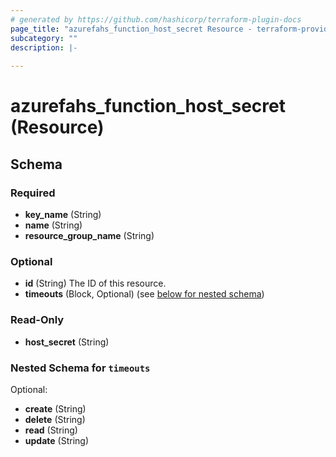 ```yaml
---
# generated by https://github.com/hashicorp/terraform-plugin-docs
page_title: "azurefahs_function_host_secret Resource - terraform-provider-azurefahs"
subcategory: ""
description: |-
  
---
```


# azurefahs_function_host_secret (Resource)





<!-- schema generated by tfplugindocs -->
## Schema

### Required

- **key_name** (String)
- **name** (String)
- **resource_group_name** (String)

### Optional

- **id** (String) The ID of this resource.
- **timeouts** (Block, Optional) (see [below for nested schema](#nestedblock--timeouts))

### Read-Only

- **host_secret** (String)

<a id="nestedblock--timeouts"></a>
### Nested Schema for `timeouts`

Optional:

- **create** (String)
- **delete** (String)
- **read** (String)
- **update** (String)


